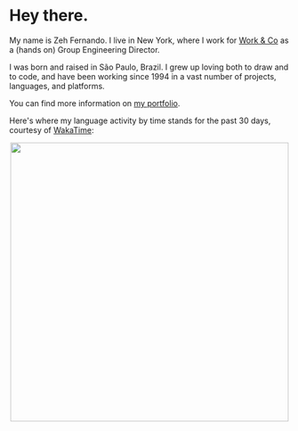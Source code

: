 # Hey there.

My name is Zeh Fernando. I live in New York, where I work for [Work & Co](http://work.co/) as a (hands on) Group Engineering Director.

I was born and raised in São Paulo, Brazil. I grew up loving both to draw and to code, and have been working since 1994 in a vast number of projects, languages, and platforms.

You can find more information on [my portfolio](https://portfolio.zehfernando.com/).

Here's where my language activity by time stands for the past 30 days, courtesy of [WakaTime](https://wakatime.com/):

<p align="center"><img width="500" src="https://wakatime.com/share/@zeh/70dd39e0-019a-47d9-9392-e33ca5a88d04.png"></p>
